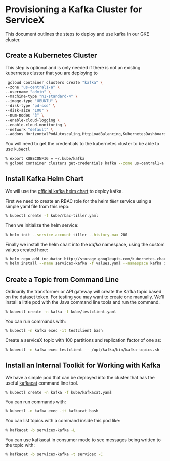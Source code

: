 # Provisioning a Kafka Cluster for ServiceX

This document outlines the steps to deploy and use kafka in our GKE cluster.

## Create a Kubernetes Cluster
This step is optional and is only needed if there is not an existing kubernetes
cluster that you are deploying to

```bash
 gcloud container clusters create "kafka" \
--zone "us-central1-a" \
--username "admin" \
--machine-type "n1-standard-4" \
--image-type "UBUNTU" \
--disk-type "pd-ssd" \
--disk-size "100" \
--num-nodes "3" \
--enable-cloud-logging \
--enable-cloud-monitoring \
--network "default" \
--addons HorizontalPodAutoscaling,HttpLoadBalancing,KubernetesDashboard
```

You will need to get the credentials to the kubernetes cluster to be able to 
use `kubectl`

```bash
% export KUBECONFIG = ~/.kube/kafka
% gcloud container clusters get-credentials kafka --zone us-central1-a
```

## Install Kafka Helm Chart
We will use the [official kafka helm chart](https://github.com/helm/charts/tree/master/incubator/kafka)
to deploy kafka.

First we need to create an RBAC role for the helm _tiller_ service using a 
simple yaml file from this repo:
```bash
% kubectl create -f kube/rbac-tiller.yaml
```

Then we initialize the helm service:
```bash
% helm init --service-account tiller --history-max 200
```

Finally we install the helm chart into the _kafka_ namespace, using the 
custom values created here:
```bash
% helm repo add incubator http://storage.googleapis.com/kubernetes-charts-incubator
% helm install --name servicex-kafka -f values.yaml --namespace kafka incubator/kafka
```

## Create a Topic from Command Line
Ordinarily the transformer or API gateway will create the Kafka topic
based on the dataset token. For testing you may want to create one 
manually. We'll install a little pod with the Java command line tools and
run the command.

```bash
% kubectl create -n kafka -f kube/testclient.yaml
```

You can run commands with:
```bash
% kubectl -n kafka exec -it testclient bash
```

Create a serviceX topic with 100 partitions and replication factor of one as:
```bash
% kubectl -n kafka exec testclient -- /opt/kafka/bin/kafka-topics.sh --zookeeper servicex-kafka-zookeeper --topic servicex --create --partitions 100 --replication-factor 1
```


## Install an Internal Toolkit for Working with Kafka
We have a simple pod that can be deployed into the cluster that has the useful
[kafkacat](https://github.com/edenhill/kafkacat/blob/master/README.md)
command line tool.

```bash
% kubectl create -n kafka -f kube/kafkacat.yaml
```

You can run commands with:
```bash
% kubectl -n kafka exec -it kafkacat bash
```

You can list topics with a command inside this pod like:
```bash
% kafkacat -b servicex-kafka -L
```

You can use kafkacat in consumer mode to see messages being written to the
topic with:
```bash
% kafkacat -b servicex-kafka -t servicex -C
```

